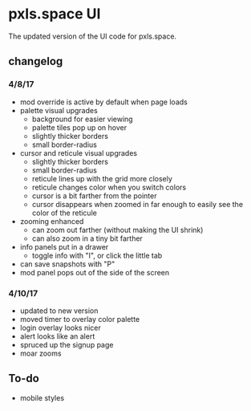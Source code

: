 # pxls.space UI

The updated version of the UI code for pxls.space.

## changelog

### 4/8/17
- mod override is active by default when page loads
- palette visual upgrades
  - background for easier viewing
  - palette tiles pop up on hover
  - slightly thicker borders
  - small border-radius
- cursor and reticule visual upgrades
  - slightly thicker borders
  - small border-radius
  - reticule lines up with the grid more closely
  - reticule changes color when you switch colors
  - cursor is a bit farther from the pointer
  - cursor disappears when zoomed in far enough to easily see the color of the reticule
- zooming enhanced
  - can zoom out farther (without making the UI shrink)
  - can also zoom in a tiny bit farther
- info panels put in a drawer
  - toggle info with "I", or click the little tab
- can save snapshots with "P"
- mod panel pops out of the side of the screen

### 4/10/17
- updated to new version
- moved timer to overlay color palette
- login overlay looks nicer
- alert looks like an alert
- spruced up the signup page
- moar zooms

## To-do
- mobile styles
